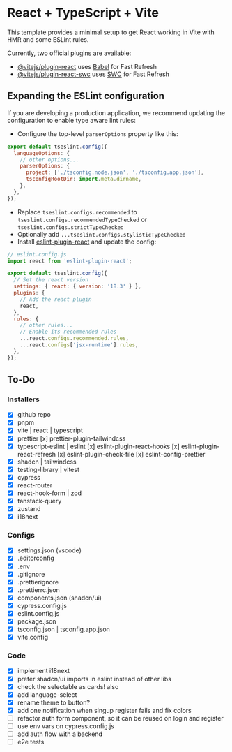 # React + TypeScript + Vite

This template provides a minimal setup to get React working in Vite with HMR and some ESLint rules.

Currently, two official plugins are available:

- [@vitejs/plugin-react](https://github.com/vitejs/vite-plugin-react/blob/main/packages/plugin-react/README.md) uses [Babel](https://babeljs.io/) for Fast Refresh
- [@vitejs/plugin-react-swc](https://github.com/vitejs/vite-plugin-react-swc) uses [SWC](https://swc.rs/) for Fast Refresh

## Expanding the ESLint configuration

If you are developing a production application, we recommend updating the configuration to enable type aware lint rules:

- Configure the top-level `parserOptions` property like this:

```js
export default tseslint.config({
  languageOptions: {
    // other options...
    parserOptions: {
      project: ['./tsconfig.node.json', './tsconfig.app.json'],
      tsconfigRootDir: import.meta.dirname,
    },
  },
});
```

- Replace `tseslint.configs.recommended` to `tseslint.configs.recommendedTypeChecked` or `tseslint.configs.strictTypeChecked`
- Optionally add `...tseslint.configs.stylisticTypeChecked`
- Install [eslint-plugin-react](https://github.com/jsx-eslint/eslint-plugin-react) and update the config:

```js
// eslint.config.js
import react from 'eslint-plugin-react';

export default tseslint.config({
  // Set the react version
  settings: { react: { version: '18.3' } },
  plugins: {
    // Add the react plugin
    react,
  },
  rules: {
    // other rules...
    // Enable its recommended rules
    ...react.configs.recommended.rules,
    ...react.configs['jsx-runtime'].rules,
  },
});
```

## To-Do

### Installers

- [x] github repo
- [x] pnpm
- [x] vite | react | typescript
- [x] prettier
      [x] prettier-plugin-tailwindcss
- [x] typescript-eslint | eslint
      [x] eslint-plugin-react-hooks
      [x] eslint-plugin-react-refresh
      [x] eslint-plugin-check-file
      [x] eslint-config-prettier
- [x] shadcn | tailwindcss
- [x] testing-library | vitest
- [x] cypress
- [x] react-router
- [x] react-hook-form | zod
- [x] tanstack-query
- [x] zustand
- [x] i18next

### Configs

- [x] settings.json (vscode)
- [x] .editorconfig
- [x] .env
- [x] .gitignore
- [x] .prettierignore
- [x] .prettierrc.json
- [x] components.json (shadcn/ui)
- [x] cypress.config.js
- [x] eslint.config.js
- [x] package.json
- [x] tsconfig.json | tsconfig.app.json
- [x] vite.config

### Code

- [x] implement i18next
- [x] prefer shadcn/ui imports in eslint instead of other libs
- [x] check the selectable as cards! also
- [x] add language-select
- [x] rename theme to button?
- [x] add one notification when singup register fails and fix colors
- [ ] refactor auth form component, so it can be reused on login and register
- [ ] use env vars on cypress.config.js
- [ ] add auth flow with a backend
- [ ] e2e tests
